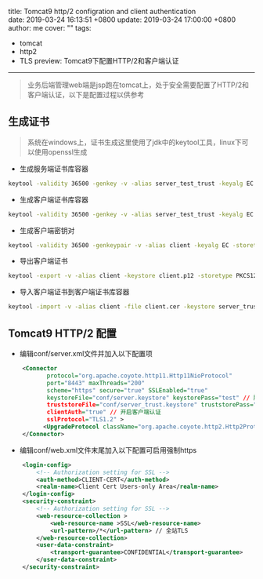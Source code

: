 title: Tomcat9 http/2 configration and client authentication  
date: 2019-03-24 16:13:51 +0800
update: 2019-03-24 17:00:00 +0800
author: me
cover: ""
tags:
  - tomcat
  - http2
  - TLS
preview: Tomcat9下配置HTTP/2和客户端认证
---

> 业务后端管理web端是jsp跑在tomcat上，处于安全需要配置了HTTP/2和客户端认证，以下是配置过程以供参考

## 生成证书

> 系统在windows上，证书生成这里使用了jdk中的keytool工具，linux下可以使用openssl生成

- 生成服务端证书库容器

```bash
keytool -validity 36500 -genkey -v -alias server_test_trust -keyalg EC -keystore server.keystore -dname "CN=192.168.1.10,OU=test,O=test,L=shanghai,ST=shanghai,c=cn" -storepass test -keypass test
```

- 生成客户端证书库容器

```bash
keytool -validity 36500 -genkey -v -alias server_test_trust -keyalg EC -keystore server_trust.keystore -dname "CN=192.168.1.10,OU=test,O=test,L=shanghai,ST=shanghai,c=cn" -storepass test -keypass test
```

- 生成客户端密钥对

```bash
keytool -validity 36500 -genkeypair -v -alias client -keyalg EC -storetype PKCS12 -keystore client.p12 -dname "CN=client,OU=test,O=test,L=shanghai,ST=shanghai,c=cn" -storepass test -keypass test
```

- 导出客户端证书

```bash
keytool -export -v -alias client -keystore client.p12 -storetype PKCS12 -storepass test -rfc -file client.cer
```

- 导入客户端证书到客户端证书库容器

```bash
keytool -import -v -alias client -file client.cer -keystore server_trust.keystore -storepass test
```

## Tomcat9 HTTP/2 配置

- 编辑conf/server.xml文件并加入以下配置项

```xml
    <Connector
           protocol="org.apache.coyote.http11.Http11NioProtocol"
           port="8443" maxThreads="200"
           scheme="https" secure="true" SSLEnabled="true"
           keystoreFile="conf/server.keystore" keystorePass="test" // 服务端证书路径和密码
           truststoreFile="conf/server_trust.keystore" truststorePass="test" // 客户端证书路径和密码
           clientAuth="true" // 开启客户端认证
           sslProtocol="TLS1.2" >
          <UpgradeProtocol className="org.apache.coyote.http2.Http2Protocol" /> // 开启HTTP/2设置
    </Connector>
```

- 编辑conf/web.xml文件末尾加入以下配置可启用强制https

```xml
    <login-config>  
        <!-- Authorization setting for SSL -->  
        <auth-method>CLIENT-CERT</auth-method>  
        <realm-name>Client Cert Users-only Area</realm-name>  
    </login-config>  
    <security-constraint>  
        <!-- Authorization setting for SSL -->  
        <web-resource-collection >  
            <web-resource-name >SSL</web-resource-name>  
            <url-pattern>/*</url-pattern> // 全站TLS
        </web-resource-collection>  
        <user-data-constraint>  
            <transport-guarantee>CONFIDENTIAL</transport-guarantee>  
        </user-data-constraint>  
    </security-constraint>
```
